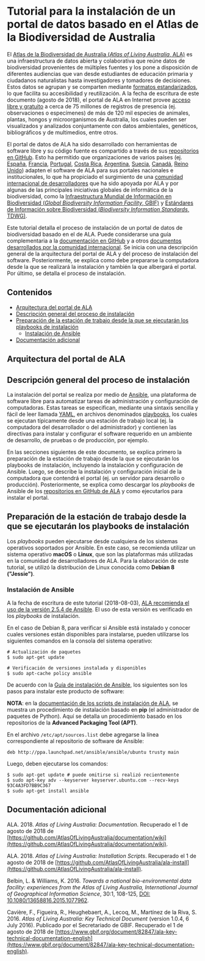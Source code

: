# Tutorial para la instalación de un portal de datos basado en el Atlas de la Biodiversidad de Australia

El [Atlas de la Biodiversidad de Australia (*Atlas of Living Australia*, ALA)](https://www.ala.org.au/) es una infraestructura de datos abierta y colaborativa que reúne datos de biodiversidad provenientes de múltiples fuentes y los pone a disposición de diferentes audiencias que van desde estudiantes de educación primaria y ciudadanos naturalistas hasta investigadores y tomadores de decisiones. Estos datos se agrupan y se comparten mediante [formatos estandarizados](https://www.tdwg.org/standards/dwc/), lo que facilita su accesibilidad y reutilización. A la fecha de escritura de este documento (agosto de 2018), el portal de ALA en Internet provee [acceso libre y gratuito](https://www.ala.org.au/how-to-work-with-data/#Decide_on_a_license_for_your_data) a cerca de 75 millones de registros de presencia (ej. observaciones o especímenes) de más de 120 mil especies de animales, plantas, hongos y microorganismos de Australia, los cuales pueden ser visualizados y analizados conjuntamente con datos ambientales, genéticos, bibliográficos y de multimedios, entre otros.

El portal de datos de ALA ha sido desarrollado con herramientas de software libre y su código fuente es compartido a través de sus [repositorios en GitHub](https://github.com/AtlasOfLivingAustralia/). Esto ha permitido que organizaciones de varios países (ej. [España](http://datos.gbif.es/), [Francia](http://portail.gbif.fr/), [Portugal](http://dados.gbif.pt/), [Costa Rica](http://www.crbio.cr/), [Argentina](http://datos.sndb.mincyt.gob.ar/), [Suecia](https://bioatlas.se/), [Canadá](http://explorer.canadensys.net/occurrences/search?lang=en&taxa=#tab_mapView), [Reino Unido](https://nbn.org.uk/)) adapten el software de ALA para sus portales nacionales e institucionales, lo que ha propiciado el surgimiento de una [comunidad internacional de desarrolladores](https://tdwg.github.io/conferences/2018/sessions/W06) que ha sido apoyada por ALA y por algunas de las principales iniciativas globales de informática de la biodiversidad, como la [Infraestructura Mundial de Información en Biodiversidad (*Global Biodiversity Information Facility*, GBIF)](http://gbif.org/) y [Estándares de Información sobre Biodiversidad (*Biodiversity Information Standards*, TDWG)](https://www.tdwg.org/).

Este tutorial detalla el proceso de instalación de un portal de datos de biodiversidad basado en el de ALA. Puede considerarse una guía complementaria a la [documentación en GitHub](https://github.com/AtlasOfLivingAustralia/documentation/wiki) y a otros [documentos desarrollados por la comunidad internacional](https://www.gbif.org/project/82202/internationalization-of-the-ala-node-portal). Se inicia con una descripción general de la arquitectura del portal de ALA y del proceso de instalación del software. Posteriormente, se explica como debe prepararse la computadora desde la que se realizará la instalación y también la que albergará el portal. Por último, se detalla el proceso de instalación.


## Contenidos
* [Arquitectura del portal de ALA]()
* [Descripción general del proceso de instalación](https://github.com/AtlasBiodiversidadCostaRica/tutorial-instalacion-portal-ala/blob/master/README.md#descripci%C3%B3n-general-del-proceso-de-instalaci%C3%B3n)
* [Preparación de la estación de trabajo desde la que se ejecutarán los playbooks de instalación](https://github.com/AtlasBiodiversidadCostaRica/tutorial-instalacion-portal-ala/blob/master/README.md#preparaci%C3%B3n-de-la-estaci%C3%B3n-de-trabajo)
  * [Instalación de Ansible](https://github.com/AtlasBiodiversidadCostaRica/tutorial-instalacion-portal-ala/blob/master/README.md#instalaci%C3%B3n-de-ansible)
* [Documentación adicional](https://github.com/AtlasBiodiversidadCostaRica/tutorial-instalacion-portal-ala/blob/master/README.md#documentaci%C3%B3n-adicional)


## Arquitectura del portal de ALA


## Descripción general del proceso de instalación
La instalación del portal se realiza por medio de [Ansible](https://www.ansible.com/), una plataforma de software libre para automatizar tareas de administración y configuración de computadoras. Estas tareas se especifican, mediante una sintaxis sencilla y fácil de leer llamada [YAML](http://yaml.org/), en archivos denominados [playbooks](https://docs.ansible.com/ansible/2.6/user_guide/playbooks_intro.html), los cuales se ejecutan típicamente desde una estación de trabajo local (ej. la computadora del desarrollador o del administrador) y contienen las directivas para instalar y configurar el software requerido en un ambiente de desarrollo, de pruebas o de producción, por ejemplo.

En las secciones siguientes de este documento, se explica primero la preparación de la estación de trabajo desde la que se ejecutarán los playbooks de instalación, incluyendo la instalación y configuración de Ansible. Luego, se describe la instalación y configuración inicial de la computadora que contendrá el portal (ej. un servidor para desarrollo o producción). Posteriormente, se explica como descargar los *playbooks* de Ansible de los [repositorios en GitHub de ALA](https://github.com/AtlasOfLivingAustralia/ala-install) y como ejecutarlos para instalar el portal.


## Preparación de la estación de trabajo desde la que se ejecutarán los playbooks de instalación
Los *playbooks* pueden ejecutarse desde cualquiera de los sistemas operativos soportados por Ansible. En este caso, se recomienda utilizar un sistema operativo **macOS** o **Linux**, que son las plataformas más utilizadas en la comunidad de desarrolladores de ALA. Para la elaboración de este tutorial, se utilizó la distribución de Linux conocida como **Debian 8 ("Jessie")**.

### Instalación de Ansible
A la fecha de escritura de este tutorial (2018-08-03), [ALA recomienda el uso de la versión 2.5.4 de Ansible](https://github.com/AtlasOfLivingAustralia/ala-install#the-current-supported-version-is-254). El uso de esta versión es verificado en los *playbooks* de instalación.

En el caso de Debian 8, para verificar si Ansible está instalado y conocer cuales versiones están disponibles para instalarse, pueden utilizarse los siguientes comandos en la consola del sistema operativo:
```console
# Actualización de paquetes
$ sudo apt-get update

# Verificación de versiones instalada y disponibles
$ sudo apt-cache policy ansible
```

De acuerdo con la [Guía de instalación de Ansible](https://docs.ansible.com/ansible/2.5/installation_guide/intro_installation.html), los siguientes son los pasos para instalar este producto de software:

**NOTA**: en la [documentación de los scripts de instalación de ALA](https://github.com/AtlasOfLivingAustralia/ala-install/blob/master/README.md), se muestra un procedimiento de instalación basado en **pip** (el administrador de paquetes de Python). Aquí se detalla un procedimiento basado en los repositorios de la **Advanced Packaging Tool (APT)**.

En el archivo `/etc/apt/sources.list` debe agregarse la línea correspondiente al repositorio de software de Ansible:
```console
deb http://ppa.launchpad.net/ansible/ansible/ubuntu trusty main
```

Luego, deben ejecutarse los comandos:
```console
$ sudo apt-get update # puede omitirse si realizó recientemente
$ sudo apt-key adv --keyserver keyserver.ubuntu.com --recv-keys 93C4A3FD7BB9C367
$ sudo apt-get install ansible
```

## Documentación adicional
ALA. 2018. *Atlas of Living Australia: Documentation*. Recuperado el 1 de agosto de 2018 de [https://github.com/AtlasOfLivingAustralia/documentation/wiki](https://github.com/AtlasOfLivingAustralia/documentation/wiki).

ALA. 2018. *Atlas of Living Australia: Installation Scripts*. Recuperado el 1 de agosto de 2018 de [https://github.com/AtlasOfLivingAustralia/ala-install](https://github.com/AtlasOfLivingAustralia/ala-install).

Belbin, L. & Williams, K. 2016. *Towards a national bio-environmental data facility: experiences from the Atlas of Living Australia, International Journal of Geographical Information Science*, 30:1, 108-125, [DOI: 10.1080/13658816.2015.1077962](https://doi.org/10.1080/13658816.2015.1077962).

Cavière, F., Figueira, R., Heughebaert, A., Lecoq, M., Martínez de la Riva, S. 2016. *Atlas of Living Australia: Key  Technical Document* (version 1.0.4, 6 July 2016). Publicado por el Secretariado de GBIF. Recuperado el 1 de agosto de 2018 de [https://www.gbif.org/document/82847/ala-key-technical-documentation-english](https://www.gbif.org/document/82847/ala-key-technical-documentation-english).
